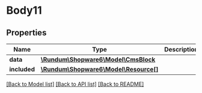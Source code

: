 # Body11

## Properties
Name | Type | Description | Notes
------------ | ------------- | ------------- | -------------
**data** | [**\Rundum\Shopware6\Model\CmsBlock**](CmsBlock.md) |  | [optional] 
**included** | [**\Rundum\Shopware6\Model\Resource[]**](Resource.md) |  | [optional] 

[[Back to Model list]](../../README.md#documentation-for-models) [[Back to API list]](../../README.md#documentation-for-api-endpoints) [[Back to README]](../../README.md)

